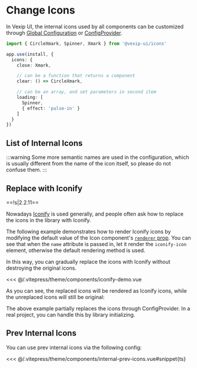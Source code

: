 # Change Icons

In Vexip UI, the internal icons used by all components can be customized through [Global Configuration](/en-US/guide/global-config#internal-icons) or [ConfigProvider](/en-US/component/config-provider).

```ts
import { CircleXmark, Spinner, Xmark } from '@vexip-ui/icons'

app.use(install, {
  icons: {
    close: Xmark,

    // can be a function that returns a component
    clear: () => CircleXmark,

    // can be an array, and set parameters in second item
    loading: [
      Spinner,
      { effect: 'pulse-in' }
    ]
  }
})
```

## List of Internal Icons

:::warning
Some more semantic names are used in the configuration, which is usually different from the name of the icon itself, so please do not confuse them.
:::

<InternalIcons></InternalIcons>

## Replace with Iconify

==!s|2.2.11==

Nowadays [Iconify](https://iconify.design/) is used generally, and people often ask how to replace the icons in the library with Iconify.

The following example demonstrates how to render Iconify icons by modifying the default value of the Icon component's [`renderer` prop](/en-US/component/icon#icon-props). You can see that when the `name` attribute is passed in, let it render the `iconify-icon` element, otherwise the default rendering method is used.

In this way, you can gradually replace the icons with Iconify without destroying the original icons.

<<< @/.vitepress/theme/components/iconify-demo.vue

As you can see, the replaced icons will be rendered as Iconify icons, while the unreplaced icons will still be original:

<IconifyDemo></IconifyDemo>

The above example partially replaces the icons through ConfigProvider. In a real project, you can handle this by library initializing.

## Prev Internal Icons

<InternalPrevIcons></InternalPrevIcons>

You can use prev internal icons via the following config:

<<< @/.vitepress/theme/components/internal-prev-icons.vue#snippet{ts}
